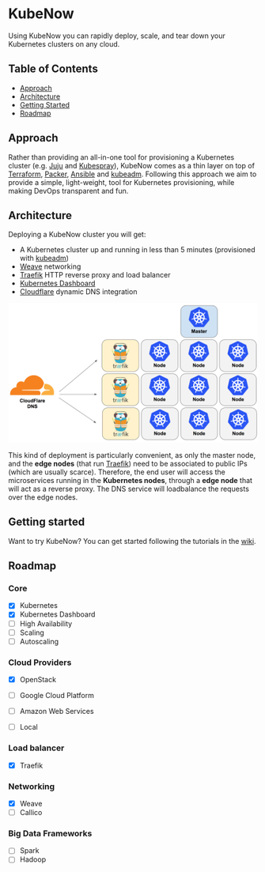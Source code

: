 # KubeNow

Using KubeNow you can rapidly deploy, scale, and tear down your Kubernetes clusters on any cloud. 

## Table of Contents

- [Approach](#approach)
- [Architecture](#architecture)
- [Getting Started](#getting-started)
- [Roadmap](#roadmap)

## Approach
Rather than providing an all-in-one tool for provisioning a Kubernetes cluster (e.g. [Juju](https://jujucharms.com/) and [Kubespray](https://github.com/kubespray/kargo-cli)), KubeNow comes as a thin layer on top of [Terraform](https://www.terraform.io/), [Packer](https://www.packer.io/), [Ansible](https://www.ansible.com/) and [kubeadm](http://kubernetes.io/docs/getting-started-guides/kubeadm). Following this approach we aim to provide a simple, light-weight, tool for Kubernetes provisioning, while making DevOps transparent and fun. 

## Architecture
Deploying a KubeNow cluster you will get:

 - A Kubernetes cluster up and running in less than 5 minutes (provisioned with [kubeadm](http://kubernetes.io/docs/getting-started-guides/kubeadm/))
 - [Weave](https://www.weave.works/) networking
 - [Traefik](https://traefik.io/) HTTP reverse proxy and load balancer
 - [Kubernetes Dashboard](http://kubernetes.io/docs/user-guide/ui/)
 - [Cloudflare](https://www.cloudflare.com/) dynamic DNS integration

![GitHub Logo](/architecture.png)

This kind of deployment is particularly convenient, as only the master node, and the **edge nodes** (that run [Traefik](https://traefik.io/)) need to be associated to public IPs (which are usually scarce). Therefore, the end user will access the microservices running in the **Kubernetes nodes**, through a **edge node** that will act as a reverse proxy. The DNS service will loadbalance the requests over the edge nodes. 

## Getting started

Want to try KubeNow? You can get started following the tutorials in the [wiki](https://github.com/mcapuccini/KubeNow/wiki).

## Roadmap

### Core
- [x] Kubernetes 
- [x] Kubernetes Dashboard
- [ ] High Availability
- [ ] Scaling 
- [ ] Autoscaling

### Cloud Providers
- [x] OpenStack
- [ ] Google Cloud Platform
- [ ] Amazon Web Services
- [ ] Local 


### Load balancer
- [x] Traefik

### Networking
- [x] Weave
- [ ] Callico

### Big Data Frameworks
- [ ] Spark
- [ ] Hadoop
